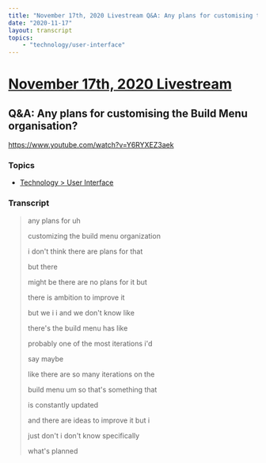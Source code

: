 ```yaml
---
title: "November 17th, 2020 Livestream Q&A: Any plans for customising the Build Menu organisation?"
date: "2020-11-17"
layout: transcript
topics:
    - "technology/user-interface"
---
```

# [November 17th, 2020 Livestream](../2020-11-17.md)
## Q&A: Any plans for customising the Build Menu organisation?
https://www.youtube.com/watch?v=Y6RYXEZ3aek

### Topics
* [Technology > User Interface](../topics/technology/user-interface.md)

### Transcript

> any plans for uh
> 
> customizing the build menu organization
> 
> i don't think there are plans for that
> 
> but there
> 
> might be there are no plans for it but
> 
> there is ambition to improve it
> 
> but we i i and we don't know like
> 
> there's the build menu has like
> 
> probably one of the most iterations i'd
> 
> say maybe
> 
> like there are so many iterations on the
> 
> build menu um so that's something that
> 
> is constantly updated
> 
> and there are ideas to improve it but i
> 
> just don't i don't know specifically
> 
> what's planned
> 
